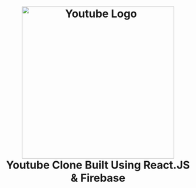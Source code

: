 <h1 align="center">
  <img title="Youtube" src="https://upload.wikimedia.org/wikipedia/commons/thumb/b/b8/YouTube_Logo_2017.svg/512px-YouTube_Logo_2017.svg.png" alt="Youtube Logo" width="400" />
  <br>
  Youtube Clone Built Using React.JS & Firebase
</h1>
